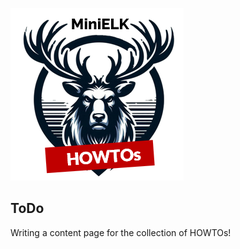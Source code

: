 ![MiniELK](resources/images/MiniELK-HOWTOs_Logo01.png) 

ToDo
---
Writing a content page for the collection of HOWTOs!
